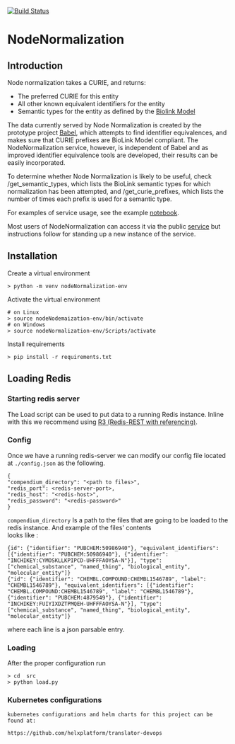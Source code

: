 [![Build Status](https://travis-ci.com/TranslatorIIPrototypes/NodeNormalization.svg?branch=master)](https://travis-ci.com/TranslatorIIPrototypes/NodeNormalization)

# NodeNormalization

## Introduction

Node normalization takes a CURIE, and returns:

* The preferred CURIE for this entity
* All other known equivalent identifiers for the entity
* Semantic types for the entity as defined by the [Biolink Model](https://biolink.github.io/biolink-model/)

The data currently served by Node Normalization is created by the prototype project [Babel](https://github.com/TranslatorIIPrototypes/Babel), which attempts to find identifier equivalences, and makes sure that CURIE prefixes are BioLink Model compliant.  The NodeNormalization service, however, is independent of Babel and as improved identifier equivalence tools are developed, their results can be easily incorporated.

To determine whether Node Normalization is likely to be useful, check /get_semantic_types, which lists the BioLink semantic types for which normalization has been attempted, and /get_curie_prefixes, which lists the number of times each prefix is used for a semantic type.

For examples of service usage, see the example [notebook](documentation/NodeNormalization.ipynb).

Most users of NodeNormalization can access it via the public [service](https://nodenormalization-sri.renci.org/apidocs) but instructions follow for standing up a new instance of the service.

## Installation

Create a virtual environment

    > python -m venv nodeNormalization-env

Activate the virtual environment

    # on Linux
    > source nodeNodemaization-env/bin/activate
    # on Windows
    > source nodeNormalization-env/Scripts/activate 

Install requirements 

    > pip install -r requirements.txt

## Loading Redis


### Starting redis server 
The Load script can be used to put data to a running Redis instance. Inline with this we recommend using 
[R3 (Redis-REST with referencing)](https://github.com/TranslatorIIPrototypes/r3). 
### Config
Once we have a running
redis-server we can modify our config file located at `./config.json` as the following.

    {
    "compendium_directory": "<path to files>",
    "redis_port": <redis-server-port>,
    "redis_host": "<redis-host>",
    "redis_password": "<redis-password>"
    }   

`compendium_directory` Is a path to the files that are going to be loaded to the  redis instance. And example of the files' contents  
looks like :

    {id": {"identifier": "PUBCHEM:50986940"}, "equivalent_identifiers": [{"identifier": "PUBCHEM:50986940"}, {"identifier": "INCHIKEY:CYMOSKLLKPIPCD-UHFFFAOYSA-N"}], "type": ["chemical_substance", "named_thing", "biological_entity", "molecular_entity"]}
    {"id": {"identifier": "CHEMBL.COMPOUND:CHEMBL1546789", "label": "CHEMBL1546789"}, "equivalent_identifiers": [{"identifier": "CHEMBL.COMPOUND:CHEMBL1546789", "label": "CHEMBL1546789"}, {"identifier": "PUBCHEM:4879549"}, {"identifier": "INCHIKEY:FUIYIXDZTPMQEH-UHFFFAOYSA-N"}], "type": ["chemical_substance", "named_thing", "biological_entity", "molecular_entity"]}

where each line is a json parsable entry. 

### Loading

After the proper configuration run
 
    > cd  src
    > python load.py

### Kubernetes configurations
    kubernetes configurations and helm charts for this project can be found at: 
    
    https://github.com/helxplatform/translator-devops
    
